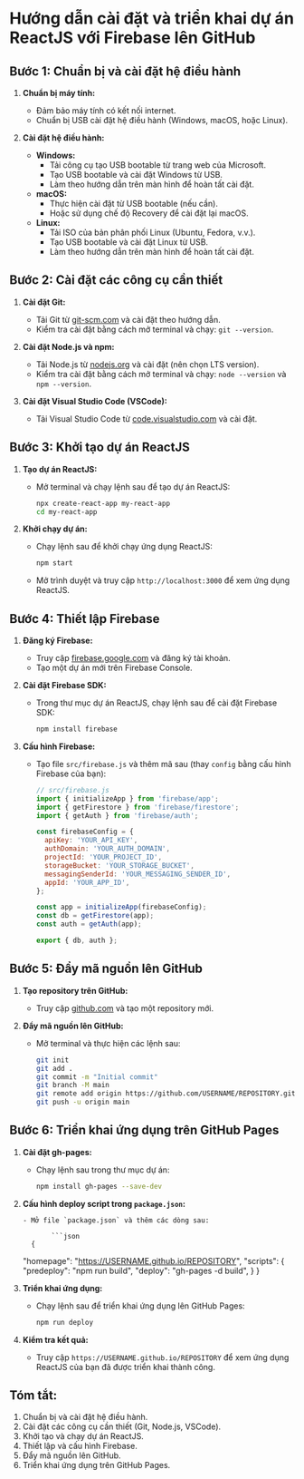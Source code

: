 # Hướng dẫn cài đặt và triển khai dự án ReactJS với Firebase lên GitHub

## Bước 1: Chuẩn bị và cài đặt hệ điều hành

1. **Chuẩn bị máy tính:**

   - Đảm bảo máy tính có kết nối internet.
   - Chuẩn bị USB cài đặt hệ điều hành (Windows, macOS, hoặc Linux).

2. **Cài đặt hệ điều hành:**
   - **Windows:**
     - Tải công cụ tạo USB bootable từ trang web của Microsoft.
     - Tạo USB bootable và cài đặt Windows từ USB.
     - Làm theo hướng dẫn trên màn hình để hoàn tất cài đặt.
   - **macOS:**
     - Thực hiện cài đặt từ USB bootable (nếu cần).
     - Hoặc sử dụng chế độ Recovery để cài đặt lại macOS.
   - **Linux:**
     - Tải ISO của bản phân phối Linux (Ubuntu, Fedora, v.v.).
     - Tạo USB bootable và cài đặt Linux từ USB.
     - Làm theo hướng dẫn trên màn hình để hoàn tất cài đặt.

## Bước 2: Cài đặt các công cụ cần thiết

1. **Cài đặt Git:**

   - Tải Git từ [git-scm.com](https://git-scm.com/) và cài đặt theo hướng dẫn.
   - Kiểm tra cài đặt bằng cách mở terminal và chạy: `git --version`.

2. **Cài đặt Node.js và npm:**

   - Tải Node.js từ [nodejs.org](https://nodejs.org/) và cài đặt (nên chọn LTS version).
   - Kiểm tra cài đặt bằng cách mở terminal và chạy: `node --version` và `npm --version`.

3. **Cài đặt Visual Studio Code (VSCode):**
   - Tải Visual Studio Code từ [code.visualstudio.com](https://code.visualstudio.com/) và cài đặt.

## Bước 3: Khởi tạo dự án ReactJS

1. **Tạo dự án ReactJS:**

   - Mở terminal và chạy lệnh sau để tạo dự án ReactJS:
     ```bash
     npx create-react-app my-react-app
     cd my-react-app
     ```

2. **Khởi chạy dự án:**
   - Chạy lệnh sau để khởi chạy ứng dụng ReactJS:
     ```bash
     npm start
     ```
   - Mở trình duyệt và truy cập `http://localhost:3000` để xem ứng dụng ReactJS.

## Bước 4: Thiết lập Firebase

1. **Đăng ký Firebase:**

   - Truy cập [firebase.google.com](https://firebase.google.com/) và đăng ký tài khoản.
   - Tạo một dự án mới trên Firebase Console.

2. **Cài đặt Firebase SDK:**

   - Trong thư mục dự án ReactJS, chạy lệnh sau để cài đặt Firebase SDK:
     ```bash
     npm install firebase
     ```

3. **Cấu hình Firebase:**

   - Tạo file `src/firebase.js` và thêm mã sau (thay `config` bằng cấu hình Firebase của bạn):

     ```javascript
     // src/firebase.js
     import { initializeApp } from 'firebase/app';
     import { getFirestore } from 'firebase/firestore';
     import { getAuth } from 'firebase/auth';

     const firebaseConfig = {
       apiKey: 'YOUR_API_KEY',
       authDomain: 'YOUR_AUTH_DOMAIN',
       projectId: 'YOUR_PROJECT_ID',
       storageBucket: 'YOUR_STORAGE_BUCKET',
       messagingSenderId: 'YOUR_MESSAGING_SENDER_ID',
       appId: 'YOUR_APP_ID',
     };

     const app = initializeApp(firebaseConfig);
     const db = getFirestore(app);
     const auth = getAuth(app);

     export { db, auth };
     ```

## Bước 5: Đẩy mã nguồn lên GitHub

1. **Tạo repository trên GitHub:**

   - Truy cập [github.com](https://github.com/) và tạo một repository mới.

2. **Đẩy mã nguồn lên GitHub:**
   - Mở terminal và thực hiện các lệnh sau:
     ```bash
     git init
     git add .
     git commit -m "Initial commit"
     git branch -M main
     git remote add origin https://github.com/USERNAME/REPOSITORY.git
     git push -u origin main
     ```

## Bước 6: Triển khai ứng dụng trên GitHub Pages

1.  **Cài đặt gh-pages:**

    - Chạy lệnh sau trong thư mục dự án:
      ```bash
      npm install gh-pages --save-dev
      ```

2.  **Cấu hình deploy script trong `package.json`:**

        - Mở file `package.json` và thêm các dòng sau:

               ```json
          {

    "homepage": "https://USERNAME.github.io/REPOSITORY",
    "scripts": {
    "predeploy": "npm run build",
    "deploy": "gh-pages -d build",
    }
    }

3.  **Triển khai ứng dụng:**

    - Chạy lệnh sau để triển khai ứng dụng lên GitHub Pages:
      ```bash
      npm run deploy
      ```

4.  **Kiểm tra kết quả:**

    - Truy cập `https://USERNAME.github.io/REPOSITORY` để xem ứng dụng ReactJS của bạn đã được triển khai thành công.

## Tóm tắt:

1. Chuẩn bị và cài đặt hệ điều hành.
2. Cài đặt các công cụ cần thiết (Git, Node.js, VSCode).
3. Khởi tạo và chạy dự án ReactJS.
4. Thiết lập và cấu hình Firebase.
5. Đẩy mã nguồn lên GitHub.
6. Triển khai ứng dụng trên GitHub Pages.
